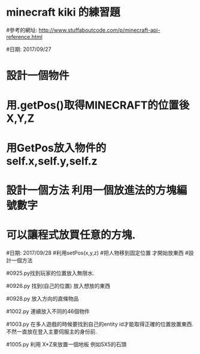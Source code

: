 # minecraft kiki 的練習題
#參考的網址: http://www.stuffaboutcode.com/p/minecraft-api-reference.html


#日期: 2017/09/27
# 設計一個物件
# 用.getPos()取得MINECRAFT的位置後X,Y,Z
# 用GetPos放入物件的self.x,self.y,self.z
# 設計一個方法 利用一個放進法的方塊編號數字
# 可以讓程式放買任意的方塊.

#日期: 2017/09/28
#利用setPos(x,y,z)
#把人物移到固定位置 才開始放東西
#設計一個方法  

#0925.py找到玩家的位置放入無限水.

#0926.py 找到(自己的位置) 放入想放的東西

#0928.py 放入方向的直條物品

#1002.py 連續放入不同的46個物件

#1003.py 在多人遊戲的時候要找到自己的entity id才能取得正確的位置放置東西. 不然一直放在登入主要伺服主的身份前.

#1005.py 利用 X*Z來放置一個地板 例如5X5的石頭
